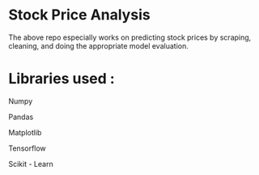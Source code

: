 # Stock Price Analysis
The above repo especially works on predicting stock prices by scraping, cleaning, and doing the appropriate model evaluation.
# Libraries used :
Numpy

Pandas

Matplotlib

Tensorflow 

Scikit - Learn
